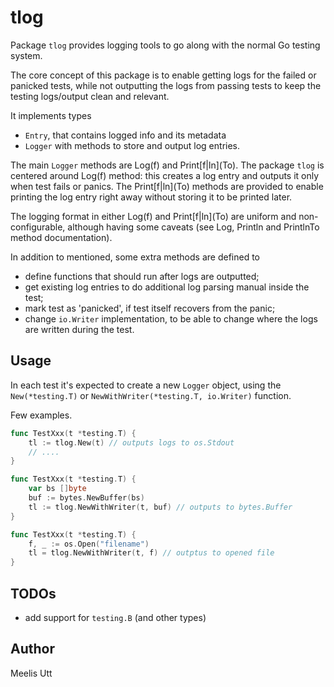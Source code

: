 # tlog

Package `tlog` provides logging tools to go along with the normal Go testing system.

The core concept of this package is to enable getting logs for the failed or panicked tests, while not outputting the logs from passing tests to keep the testing logs/output clean and relevant.

It implements types 
* `Entry`, that contains logged info and its metadata
* `Logger` with methods to store and output log entries.

The main `Logger` methods are Log(f) and Print\[f|ln\](To).
The package `tlog` is centered around Log(f) method: this creates a log entry and outputs it only when test fails or panics.
The Print\[f|ln\](To) methods are provided to enable printing the log entry right away without storing it to be printed later.

The logging format in either Log(f) and Print\[f|ln\](To) are uniform and non-configurable, although having some caveats (see Log, Println and PrintlnTo method documentation).

In addition to mentioned, some extra methods are defined to

* define functions that should run after logs are outputted;
* get existing log entries to do additional log parsing manual inside the test;
* mark test as 'panicked', if test itself recovers from the panic;
* change `io.Writer` implementation, to be able to change where the logs are written during the test.

## Usage

In each test it's expected to create a new `Logger` object, using the `New(*testing.T)` or `NewWithWriter(*testing.T, io.Writer)` function.

Few examples.

```go
func TestXxx(t *testing.T) {
    tl := tlog.New(t) // outputs logs to os.Stdout
    // ....
}

func TestXxx(t *testing.T) {
    var bs []byte
    buf := bytes.NewBuffer(bs)
    tl := tlog.NewWithWriter(t, buf) // outputs to bytes.Buffer
}

func TestXxx(t *testing.T) {
    f, _ := os.Open("filename")
    tl = tlog.NewWithWriter(t, f) // outptus to opened file
}
```

## TODOs

* add support for `testing.B` (and other types)

## Author

Meelis Utt